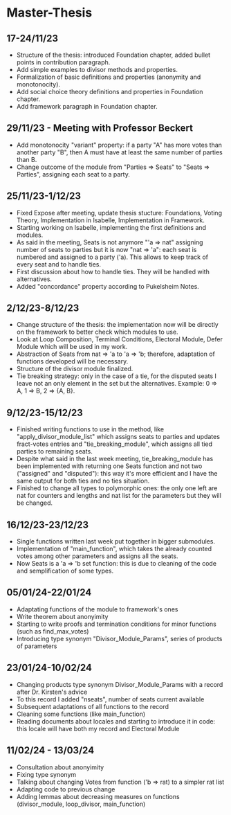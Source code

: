 # Master-Thesis

## 17-24/11/23
- Structure of the thesis: introduced Foundation chapter, added bullet points in contribution paragraph.
- Add simple examples to divisor methods and properties.
- Formalization of basic definitions and properties (anonymity and monotonocity).
- Add social choice theory definitions and properties in Foundation chapter.
- Add framework paragraph in Foundation chapter. 

## 29/11/23 - Meeting with Professor Beckert 
- Add monotonocity "variant" property: if a party "A" has more votes than another party "B", then A must have at least the same number of parties than B.
- Change outcome of the module from "Parties => Seats" to "Seats => Parties", assigning each seat to a party.

## 25/11/23-1/12/23
- Fixed Expose after meeting, update thesis stucture: Foundations, Voting Theory, Implementation in Isabelle, Implementation in Framework. 
- Starting working on Isabelle, implementing the first definitions and modules.
- As said in the meeting, Seats is not anymore "'a => nat" assigning number of seats to parties but it is now "nat => 'a": each seat is numbered and assigned to a party ('a). This allows to keep track of every seat and to handle ties.
- First discussion about how to handle ties. They will be handled with alternatives.
- Added "concordance" property according to Pukelsheim Notes.

## 2/12/23-8/12/23
- Change structure of the thesis: the implementation now will be directly on the framework to better check which modules to use.
- Look at Loop Composition, Terminal Conditions, Electoral Module, Defer Module which will be used in my work. 
- Abstraction of Seats from nat => 'a to 'a => 'b; therefore, adaptation of functions developed will be necessary.
- Structure of the divisor module finalized.
- Tie breaking strategy: only in the case of a tie, for the disputed seats I leave not an only element in the set but the alternatives. Example: 0 => A, 1 => B, 2 => {A, B}. 

## 9/12/23-15/12/23
- Finished writing functions to use in the method, like "apply_divisor_module_list" which assigns seats to parties and updates fract-votes entries and "tie_breaking_module", which assigns all tied parties to remaining seats.
- Despite what said in the last week meeting, tie_breaking_module has been implemented with returning one Seats function and not two ("assigned" and "disputed"): this way it's more efficient and I have the same output for both ties and no ties situation.
- Finished to change all types to polymorphic ones: the only one left are nat for counters and lengths and nat list for the parameters but they will be changed.

## 16/12/23-23/12/23
- Single functions written last week put together in bigger submodules.
- Implementation of "main_function", which takes the already counted votes among other parameters and assigns all the seats.
- Now Seats is a 'a => 'b set function: this is due to cleaning of the code and semplification of some types.

## 05/01/24-22/01/24
- Adaptating functions of the module to framework's ones 
- Write theorem about anonyimity
- Starting to write proofs and termination conditions for minor functions (such as find_max_votes)
- Introducing type synonym "Divisor_Module_Params", series of products of parameters

## 23/01/24-10/02/24
- Changing products type synonym Divisor_Module_Params with a record after Dr. Kirsten's advice
- To this record I added "nseats", number of seats current available
- Subsequent adaptations of all functions to the record
- Cleaning some functions (like main_function)
- Reading documents about locales and starting to introduce it in code: this locale will have both my record and Electoral Module

## 11/02/24 - 13/03/24
- Consultation about anonyimity
- Fixing type synonym
- Talking about changing Votes from function ('b => rat) to a simpler rat list
- Adapting code to previous change
- Adding lemmas about decreasing measures on functions (divisor_module, loop_divisor, main_function)
